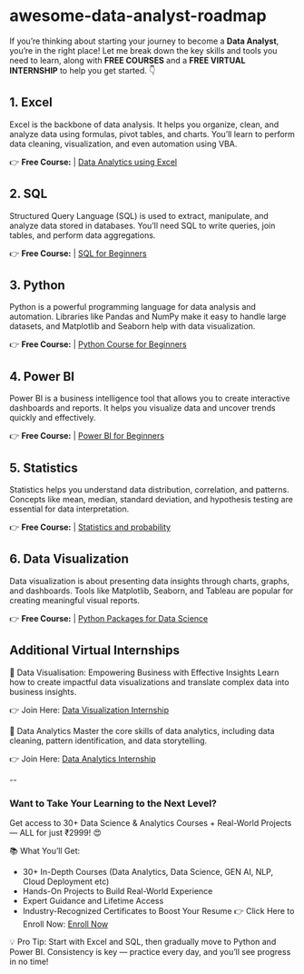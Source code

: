 # awesome-data-analyst-roadmap

If you’re thinking about starting your journey to become a **Data Analyst**, you’re in the right place! Let me break down the key skills and tools you need to learn, along with **FREE COURSES** and a **FREE VIRTUAL INTERNSHIP** to help you get started. 👇

## 1. Excel
Excel is the backbone of data analysis. It helps you organize, clean, and analyze data using formulas, pivot tables, and charts. You’ll learn to perform data cleaning, visualization, and even automation using VBA.

👉 **Free Course:** | [Data Analytics using Excel](https://www.mygreatlearning.com/academy/learn-for-free/courses/data-analytics-using-excel) 

## 2. SQL
Structured Query Language (SQL) is used to extract, manipulate, and analyze data stored in databases. You’ll need SQL to write queries, join tables, and perform data aggregations.

👉 **Free Course:** | [SQL for Beginners](https://www.scaler.com/topics/course/sql-using-mysql-course/)

## 3. Python
Python is a powerful programming language for data analysis and automation. Libraries like Pandas and NumPy make it easy to handle large datasets, and Matplotlib and Seaborn help with data visualization.

👉 **Free Course:** | [Python Course for Beginners ](https://www.scaler.com/topics/course/python-for-beginners/)

## 4. Power BI
Power BI is a business intelligence tool that allows you to create interactive dashboards and reports. It helps you visualize data and uncover trends quickly and effectively.

👉 **Free Course:** | [Power BI for Beginners](https://www.simplilearn.com/learn-power-bi-basics-free-course-skillup)

## 5. Statistics
Statistics helps you understand data distribution, correlation, and patterns. Concepts like mean, median, standard deviation, and hypothesis testing are essential for data interpretation.

👉 **Free Course:** | [Statistics and probability](https://www.khanacademy.org/math/statistics-probability)

## 6. Data Visualization
Data visualization is about presenting data insights through charts, graphs, and dashboards. Tools like Matplotlib, Seaborn, and Tableau are popular for creating meaningful visual reports.

👉 **Free Course:** | [Python Packages for Data Science](https://www.coursera.org/learn/python-packages-data-science)

## Additional Virtual Internships
💼 Data Visualisation: Empowering Business with Effective Insights
Learn how to create impactful data visualizations and translate complex data into business insights.

👉 Join Here: [Data Visualization Internship](https://www.theforage.com/simulations/tata/data-visualisation-p5xo)

💼 Data Analytics
Master the core skills of data analytics, including data cleaning, pattern identification, and data storytelling.

👉 Join Here: [Data Analytics Internship](https://www.theforage.com/simulations/quantium/data-analytics-rqkb)

--
###  Want to Take Your Learning to the Next Level?
Get access to 30+ Data Science & Analytics Courses + Real-World Projects — ALL for just ₹2999! 😍

📚 What You’ll Get:
- 30+ In-Depth Courses (Data Analytics, Data Science, GEN AI, NLP, Cloud Deployment etc)
- Hands-On Projects to Build Real-World Experience
- Expert Guidance and Lifetime Access
- Industry-Recognized Certificates to Boost Your Resume
👉 Click Here to Enroll Now: [Enroll Now](https://euron.one/personal-plan/aa2904bd-b41c-407a-b912-9dd8c75d5637?ref=7C9EDDAA)



💡 Pro Tip: Start with Excel and SQL, then gradually move to Python and Power BI. Consistency is key — practice every day, and you’ll see progress in no time!


